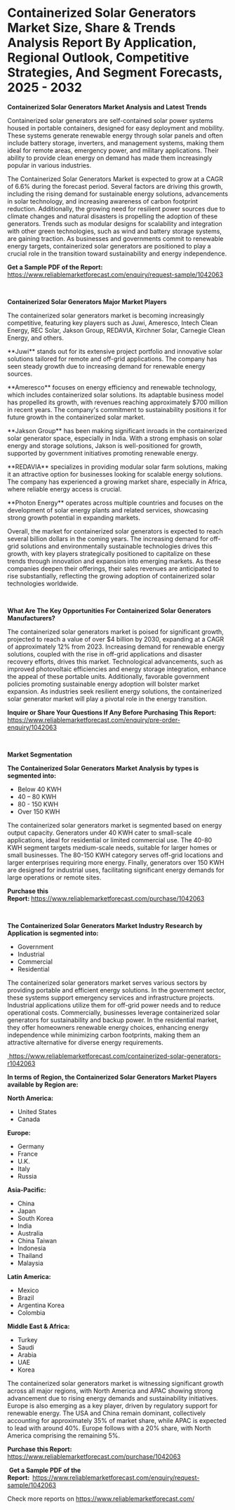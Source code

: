<p><h1>Containerized Solar Generators Market Size, Share & Trends Analysis Report By Application, Regional Outlook, Competitive Strategies, And Segment Forecasts, 2025 - 2032</h1></p><p><strong>Containerized Solar Generators Market Analysis and Latest Trends</strong></p>
<p><p>Containerized solar generators are self-contained solar power systems housed in portable containers, designed for easy deployment and mobility. These systems generate renewable energy through solar panels and often include battery storage, inverters, and management systems, making them ideal for remote areas, emergency power, and military applications. Their ability to provide clean energy on demand has made them increasingly popular in various industries.</p><p>The Containerized Solar Generators Market is expected to grow at a CAGR of 6.6% during the forecast period. Several factors are driving this growth, including the rising demand for sustainable energy solutions, advancements in solar technology, and increasing awareness of carbon footprint reduction. Additionally, the growing need for resilient power sources due to climate changes and natural disasters is propelling the adoption of these generators. Trends such as modular designs for scalability and integration with other green technologies, such as wind and battery storage systems, are gaining traction. As businesses and governments commit to renewable energy targets, containerized solar generators are positioned to play a crucial role in the transition toward sustainability and energy independence.</p></p>
<p><strong>Get a Sample PDF of the Report:&nbsp;</strong> <a href="https://www.reliablemarketforecast.com/enquiry/request-sample/1042063?utm_campaign=2274&utm_medium=2&utm_source=Github&utm_content=ia&utm_term=13022025&utm_id=containerized-solar-generators">https://www.reliablemarketforecast.com/enquiry/request-sample/1042063</a></p>
<p>&nbsp;</p>
<p><strong>Containerized Solar Generators Major Market Players</strong></p>
<p><p>The containerized solar generators market is becoming increasingly competitive, featuring key players such as Juwi, Ameresco, Intech Clean Energy, REC Solar, Jakson Group, REDAVIA, Kirchner Solar, Carnegie Clean Energy, and others.</p><p>**Juwi** stands out for its extensive project portfolio and innovative solar solutions tailored for remote and off-grid applications. The company has seen steady growth due to increasing demand for renewable energy sources. </p><p>**Ameresco** focuses on energy efficiency and renewable technology, which includes containerized solar solutions. Its adaptable business model has propelled its growth, with revenues reaching approximately $700 million in recent years. The company's commitment to sustainability positions it for future growth in the containerized solar market.</p><p>**Jakson Group** has been making significant inroads in the containerized solar generator space, especially in India. With a strong emphasis on solar energy and storage solutions, Jakson is well-positioned for growth, supported by government initiatives promoting renewable energy.</p><p>**REDAVIA** specializes in providing modular solar farm solutions, making it an attractive option for businesses looking for scalable energy solutions. The company has experienced a growing market share, especially in Africa, where reliable energy access is crucial.</p><p>**Photon Energy** operates across multiple countries and focuses on the development of solar energy plants and related services, showcasing strong growth potential in expanding markets.</p><p>Overall, the market for containerized solar generators is expected to reach several billion dollars in the coming years. The increasing demand for off-grid solutions and environmentally sustainable technologies drives this growth, with key players strategically positioned to capitalize on these trends through innovation and expansion into emerging markets. As these companies deepen their offerings, their sales revenues are anticipated to rise substantially, reflecting the growing adoption of containerized solar technologies worldwide.</p></p>
<p>&nbsp;</p>
<p><strong>What Are The Key Opportunities For Containerized Solar Generators Manufacturers?</strong></p>
<p><p>The containerized solar generators market is poised for significant growth, projected to reach a value of over $4 billion by 2030, expanding at a CAGR of approximately 12% from 2023. Increasing demand for renewable energy solutions, coupled with the rise in off-grid applications and disaster recovery efforts, drives this market. Technological advancements, such as improved photovoltaic efficiencies and energy storage integration, enhance the appeal of these portable units. Additionally, favorable government policies promoting sustainable energy adoption will bolster market expansion. As industries seek resilient energy solutions, the containerized solar generator market will play a pivotal role in the energy transition.</p></p>
<p><strong>Inquire or Share Your Questions If Any Before Purchasing This Report:</strong> <a href="https://www.reliablemarketforecast.com/enquiry/pre-order-enquiry/1042063?utm_campaign=2274&utm_medium=2&utm_source=Github&utm_content=ia&utm_term=13022025&utm_id=containerized-solar-generators">https://www.reliablemarketforecast.com/enquiry/pre-order-enquiry/1042063</a></p>
<p>&nbsp;</p>
<p><strong>Market Segmentation</strong></p>
<p><strong>The Containerized Solar Generators Market Analysis by types is segmented into:</strong></p>
<p><ul><li>Below 40 KWH</li><li>40 – 80 KWH</li><li>80 - 150 KWH</li><li>Over 150 KWH</li></ul></p>
<p><p>The containerized solar generators market is segmented based on energy output capacity. Generators under 40 KWH cater to small-scale applications, ideal for residential or limited commercial use. The 40-80 KWH segment targets medium-scale needs, suitable for larger homes or small businesses. The 80-150 KWH category serves off-grid locations and larger enterprises requiring more energy. Finally, generators over 150 KWH are designed for industrial uses, facilitating significant energy demands for large operations or remote sites.</p></p>
<p><strong>Purchase this Report:&nbsp;</strong><a href="https://www.reliablemarketforecast.com/purchase/1042063?utm_campaign=2274&utm_medium=2&utm_source=Github&utm_content=ia&utm_term=13022025&utm_id=containerized-solar-generators">https://www.reliablemarketforecast.com/purchase/1042063</a></p>
<p>&nbsp;</p>
<p><strong>The Containerized Solar Generators Market Industry Research by Application is segmented into:</strong></p>
<p><ul><li>Government</li><li>Industrial</li><li>Commercial</li><li>Residential</li></ul></p>
<p><p>The containerized solar generators market serves various sectors by providing portable and efficient energy solutions. In the government sector, these systems support emergency services and infrastructure projects. Industrial applications utilize them for off-grid power needs and to reduce operational costs. Commercially, businesses leverage containerized solar generators for sustainability and backup power. In the residential market, they offer homeowners renewable energy choices, enhancing energy independence while minimizing carbon footprints, making them an attractive alternative for diverse energy requirements.</p></p>
<p><a href="https://www.reliablemarketforecast.com/containerized-solar-generators-r1042063?utm_campaign=2274&utm_medium=2&utm_source=Github&utm_content=ia&utm_term=13022025&utm_id=containerized-solar-generators">&nbsp;https://www.reliablemarketforecast.com/containerized-solar-generators-r1042063</a></p>
<p><strong>In terms of Region, the Containerized Solar Generators Market Players available by Region are:</strong></p>
<p>
    <p> <strong> North America: </strong>
        <ul>
            <li>United States</li>
            <li>Canada</li>
        </ul>
        </p> 
    <p> <strong> Europe: </strong>
        <ul>
            <li>Germany</li>
            <li>France</li>
            <li>U.K.</li>
            <li>Italy</li>
            <li>Russia</li>
        </ul>
        </p> 
    <p> <strong> Asia-Pacific: </strong>
        <ul>
            <li>China</li>
            <li>Japan</li>
            <li>South Korea</li>
            <li>India</li>
            <li>Australia</li>
            <li>China Taiwan</li>
            <li>Indonesia</li>
            <li>Thailand</li>
            <li>Malaysia</li>
        </ul>
        </p> 
    <p> <strong> Latin America: </strong>
        <ul>
            <li>Mexico</li>
            <li>Brazil</li>
            <li>Argentina Korea</li>
            <li>Colombia</li>
        </ul>
        </p> 
    <p> <strong> Middle East & Africa: </strong>
        <ul>
            <li>Turkey</li>
            <li>Saudi</li>
            <li>Arabia</li>
            <li>UAE</li>
            <li>Korea</li>
        </ul>
    </p>
    </p>
<p><p>The containerized solar generators market is witnessing significant growth across all major regions, with North America and APAC showing strong advancement due to rising energy demands and sustainability initiatives. Europe is also emerging as a key player, driven by regulatory support for renewable energy. The USA and China remain dominant, collectively accounting for approximately 35% of market share, while APAC is expected to lead with around 40%. Europe follows with a 20% share, with North America comprising the remaining 5%.</p></p>
<p><strong>Purchase this Report: </strong><a href="https://www.reliablemarketforecast.com/purchase/1042063?utm_campaign=2274&utm_medium=2&utm_source=Github&utm_content=ia&utm_term=13022025&utm_id=containerized-solar-generators">https://www.reliablemarketforecast.com/purchase/1042063</a></p>
<p>&nbsp;<strong>Get a Sample PDF of the Report:&nbsp;&nbsp;</strong><a href="https://www.reliablemarketforecast.com/enquiry/request-sample/1042063?utm_campaign=2274&utm_medium=2&utm_source=Github&utm_content=ia&utm_term=13022025&utm_id=containerized-solar-generators">https://www.reliablemarketforecast.com/enquiry/request-sample/1042063</a></p>
<p><strong></strong></p>
<p>Check more reports on <a href="https://www.reliablemarketforecast.com/?utm_campaign=2274&utm_medium=2&utm_source=Github&utm_content=ia&utm_term=13022025&utm_id=containerized-solar-generators">https://www.reliablemarketforecast.com/</a></p>